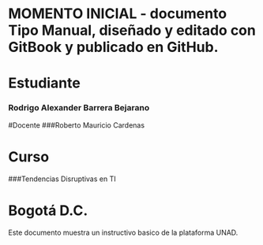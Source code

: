 # MOMENTO INICIAL - documento Tipo Manual, diseñado y editado con  GitBook y publicado en GitHub.


                          
 #   Estudiante

                            
### Rodrigo Alexander Barrera Bejarano




#Docente
###Roberto Mauricio Cardenas



# Curso
###Tendencias Disruptivas en TI




# Bogotá D.C.
                       

Este documento muestra un instructivo basico de la plataforma UNAD.            

